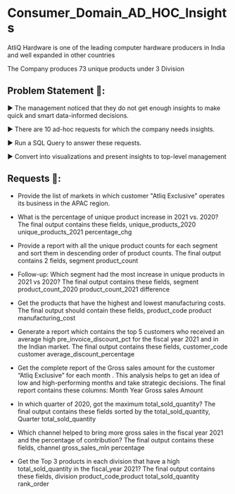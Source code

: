 # Consumer_Domain_AD_HOC_Insights

AtliQ Hardware is one of the leading computer hardware producers in India and well expanded in other countries

The Company produces 73 unique products under 3 Division

## Problem Statement 📑:
▶ The management noticed that they do not get enough insights to make quick and smart data-informed decisions.

▶ There are 10 ad-hoc requests for which the company needs insights.

▶ Run a SQL Query to answer these requests.

▶ Convert into visualizations and present insights to top-level management

## Requests 📠:
* Provide the list of markets in which customer "Atliq Exclusive" operates its business in the APAC region.

* What is the percentage of unique product increase in 2021 vs. 2020? The final output contains these fields, unique_products_2020 unique_products_2021 percentage_chg

* Provide a report with all the unique product counts for each segment and sort them in descending order of product counts. The final output contains 2 fields, segment product_count

* Follow-up: Which segment had the most increase in unique products in 2021 vs 2020? The final output contains these fields, segment product_count_2020 product_count_2021 difference

* Get the products that have the highest and lowest manufacturing costs. The final output should contain these fields, product_code product manufacturing_cost

* Generate a report which contains the top 5 customers who received an average high pre_invoice_discount_pct for the fiscal year 2021 and in the Indian market. The final output contains these fields, customer_code customer average_discount_percentage

* Get the complete report of the Gross sales amount for the customer “Atliq Exclusive” for each month . This analysis helps to get an idea of low and high-performing months and take strategic decisions. The final report contains these columns: Month Year Gross sales Amount

* In which quarter of 2020, got the maximum total_sold_quantity? The final output contains these fields sorted by the total_sold_quantity, Quarter total_sold_quantity

* Which channel helped to bring more gross sales in the fiscal year 2021 and the percentage of contribution? The final output contains these fields, channel gross_sales_mln percentage

* Get the Top 3 products in each division that have a high total_sold_quantity in the fiscal_year 2021? The final output contains these fields, division product_code,product total_sold_quantity rank_order
  
